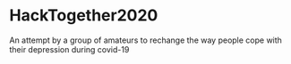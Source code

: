 # HackTogether2020
An attempt by a group of amateurs to rechange the way people cope with their depression during covid-19
